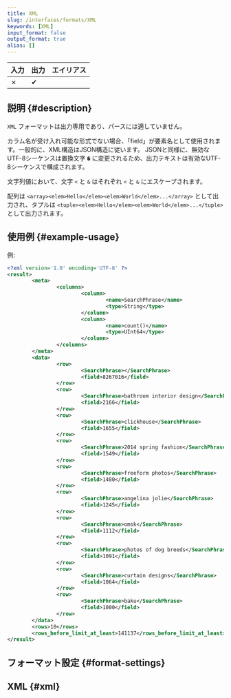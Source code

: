 ```yaml
---
title: XML
slug: /interfaces/formats/XML
keywords: [XML]
input_format: false
output_format: true
alias: []
---
```


| 入力 | 出力 | エイリアス |
|-------|--------|-------|
| ✗     | ✔      |       |

## 説明 {#description}

`XML` フォーマットは出力専用であり、パースには適していません。

カラム名が受け入れ可能な形式でない場合、「field」が要素名として使用されます。一般的に、XML構造はJSON構造に従います。
JSONと同様に、無効なUTF-8シーケンスは置換文字 `�` に変更されるため、出力テキストは有効なUTF-8シーケンスで構成されます。

文字列値において、文字 `<` と `&` はそれぞれ `<` と `&` にエスケープされます。

配列は `<array><elem>Hello</elem><elem>World</elem>...</array>` として出力され、タプルは `<tuple><elem>Hello</elem><elem>World</elem>...</tuple>` として出力されます。

## 使用例 {#example-usage}

例:

```xml
<?xml version='1.0' encoding='UTF-8' ?>
<result>
        <meta>
                <columns>
                        <column>
                                <name>SearchPhrase</name>
                                <type>String</type>
                        </column>
                        <column>
                                <name>count()</name>
                                <type>UInt64</type>
                        </column>
                </columns>
        </meta>
        <data>
                <row>
                        <SearchPhrase></SearchPhrase>
                        <field>8267016</field>
                </row>
                <row>
                        <SearchPhrase>bathroom interior design</SearchPhrase>
                        <field>2166</field>
                </row>
                <row>
                        <SearchPhrase>clickhouse</SearchPhrase>
                        <field>1655</field>
                </row>
                <row>
                        <SearchPhrase>2014 spring fashion</SearchPhrase>
                        <field>1549</field>
                </row>
                <row>
                        <SearchPhrase>freeform photos</SearchPhrase>
                        <field>1480</field>
                </row>
                <row>
                        <SearchPhrase>angelina jolie</SearchPhrase>
                        <field>1245</field>
                </row>
                <row>
                        <SearchPhrase>omsk</SearchPhrase>
                        <field>1112</field>
                </row>
                <row>
                        <SearchPhrase>photos of dog breeds</SearchPhrase>
                        <field>1091</field>
                </row>
                <row>
                        <SearchPhrase>curtain designs</SearchPhrase>
                        <field>1064</field>
                </row>
                <row>
                        <SearchPhrase>baku</SearchPhrase>
                        <field>1000</field>
                </row>
        </data>
        <rows>10</rows>
        <rows_before_limit_at_least>141137</rows_before_limit_at_least>
</result>
```

## フォーマット設定 {#format-settings}

## XML {#xml}
